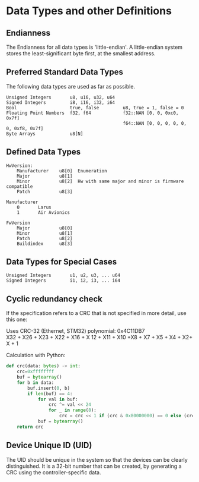 Data Types and other Definitions
===

Endianness
---
The Endianness for all data types is 'little-endian'. A little-endian system stores the least-significant byte first, at the smallest address.


Preferred Standard Data Types
---
The following data types are used as far as possible. 

    Unsigned Integers       u8, u16, u32, u64
    Signed Integers         i8, i16, i32, i64
    Bool                    true, false         u8, true = 1, false = 0
    Floating Point Numbers  f32, f64            f32::NAN [0, 0, 0xc0, 0x7f]
                                                f64::NAN [0, 0, 0, 0, 0, 0, 0xf8, 0x7f]
    Byte Arrays             u8[N]

Defined Data Types
---

    HwVersion:
        Manufacturer    u8[0]  Enumeration
        Major           u8[1]     
        Minor           u8[2]  Hw with same major and minor is firmware compatible
        Patch           u8[3]    

    Manufacturer
        0       Larus
        1       Air Avionics

    FwVersion
        Major           u8[0]
        Minor           u8[1]     
        Patch           u8[2]
        Buildindex      u8[3]    

Data Types for Special Cases
---

    Unsigned Integers       u1, u2, u3, ... u64
    Signed Integers         i1, i2, i3, ... i64

Cyclic redundancy check
---
If the specification refers to a CRC that is not specified in more detail, use this one:

Uses CRC-32 (Ethernet, STM32) polynomial: 0x4C11DB7  
X32 + X26 + X23 + X22 + X16 + X 12 + X11 + X10 +X8 + X7 + X5 + X4 + X2+ X + 1

Calculation with Python:

```Python
def crc(data: bytes) -> int:
    crc=0xffffffff
    buf = bytearray()
    for b in data:
        buf.insert(0, b)
        if len(buf) == 4:
            for val in buf:
                crc ^= val << 24
                for _ in range(8):
                    crc = crc << 1 if (crc & 0x80000000) == 0 else (crc << 1) ^ 0x104c11db7
            buf = bytearray()
    return crc
```

Device Unique ID (UID)
---
The UID should be unique in the system so that the devices can be clearly distinguished. It is a 32-bit number that can be created, by generating a CRC using the controller-specific data.
